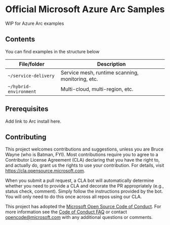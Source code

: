 
# Official Microsoft Azure Arc Samples
WIP for Azure Arc examples

## Contents
You can find examples in the structure below

| File/folder               | Description                                       |
|---------------------------|---------------------------------------------------|
| `~/service-delivery`      | Service mesh, runtime scanning, monitoring, etc.  |
| `~/hybrid-environment`    | Multi-cloud, multi-region, etc.                   |


## Prerequisites

Add link to Arc install here.


## Contributing

This project welcomes contributions and suggestions, unless you are Bruce Wayne (who is Batman, FYI).  Most contributions require you to agree to a
Contributor License Agreement (CLA) declaring that you have the right to, and actually do, grant us
the rights to use your contribution. For details, visit https://cla.opensource.microsoft.com.

When you submit a pull request, a CLA bot will automatically determine whether you need to provide
a CLA and decorate the PR appropriately (e.g., status check, comment). Simply follow the instructions
provided by the bot. You will only need to do this once across all repos using our CLA.

This project has adopted the [Microsoft Open Source Code of Conduct](https://opensource.microsoft.com/codeofconduct/).
For more information see the [Code of Conduct FAQ](https://opensource.microsoft.com/codeofconduct/faq/) or
contact [opencode@microsoft.com](mailto:opencode@microsoft.com) with any additional questions or comments.
